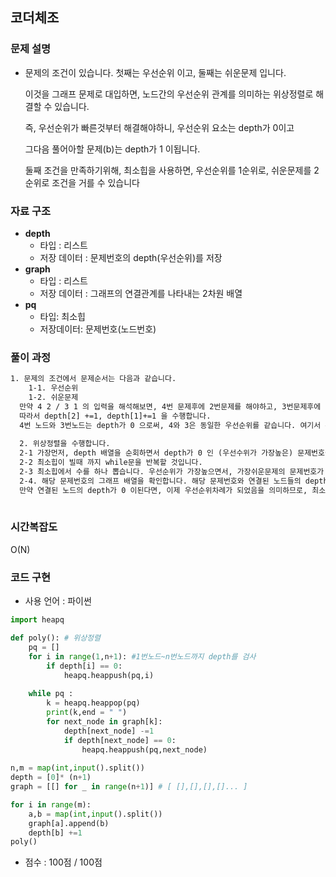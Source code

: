 ## 코더체조

### 문제 설명

- 문제의 조건이 있습니다. 첫째는 우선순위 이고, 둘째는 쉬운문제 입니다.

  이것을 그래프 문제로 대입하면, 노드간의 우선순위 관계를 의미하는 위상정렬로 해결할 수 있습니다.

  즉, 우선순위가 빠른것부터 해결해야하니, 우선순위 요소는 depth가 0이고

  그다음 풀어아할 문제(b)는 depth가 1 이됩니다. 

  둘째 조건을 만족하기위해, 최소힙을 사용하면, 우선순위를 1순위로, 쉬운문제를 2순위로 조건을 거를 수 있습니다

### 자료 구조

- **depth**
  - 타입 : 리스트
  - 저장 데이터 : 문제번호의 depth(우선순위)를 저장
- **graph**
  - 타입 : 리스트
  - 저장 데이터 : 그래프의 연결관계를 나타내는 2차원 배열
- **pq**
  - 타입: 최소힙
  - 저장데이터: 문제번호(노드번호)

### 풀이 과정 

```txt
1. 문제의 조건에서 문제순서는 다음과 같습니다.
	1-1. 우선순위
	1-2. 쉬운문제
  만약 4 2 / 3 1 의 입력을 해석해보면, 4번 문제후에 2번문제를 해야하고, 3번문제후에 1번을 해야한다는 의미입니다.
  따라서 depth[2] +=1, depth[1]+=1 을 수행합니다.
  4번 노드와 3번노드는 depth가 0 으로써, 4와 3은 동일한 우선순위를 같습니다. 여기서 문제의 2번째조건. 쉬운문제먼저 수행하기위해, 최소힙을 사용합니다.
  
  2. 위상정렬을 수행합니다.
  2-1 가장먼저, depth 배열을 순회하면서 depth가 0 인 (우선수위가 가장높은) 문제번호들을 최소힙에 삽입합니다. 
  2-2 최소힙이 빌때 까지 while문을 반복할 것입니다.
  2-3 최소힙에서 수를 하나 뽑습니다. 우선순위가 가장높으면서, 가장쉬운문제의 문제번호가 나옵니다.
  2-4. 해당 문제번호의 그래프 배열을 확인합니다. 해당 문제번호와 연결된 노드들의 depth를 1씩 줄여줍니다.
  만약 연결된 노드의 depth가 0 이된다면, 이제 우선순위차례가 되었음을 의미하므로, 최소힙에 넣어줍니다.
  

```

### 시간복잡도

O(N)



### 코드 구현

- 사용 언어 : 파이썬

```python
import heapq

def poly(): # 위상정렬
	pq = []
	for i in range(1,n+1): #1번노드~n번노드까지 depth를 검사
		if depth[i] == 0:
			heapq.heappush(pq,i)
			
	while pq :
		k = heapq.heappop(pq)
		print(k,end = " ") 
		for next_node in graph[k]:
			depth[next_node] -=1
			if depth[next_node] == 0:
				heapq.heappush(pq,next_node)
		
n,m = map(int,input().split())
depth = [0]* (n+1)
graph = [[] for _ in range(n+1)] # [ [],[],[],[]... ]

for i in range(m):
	a,b = map(int,input().split())
	graph[a].append(b)
	depth[b] +=1
poly()

```

- 점수 : 100점 / 100점
